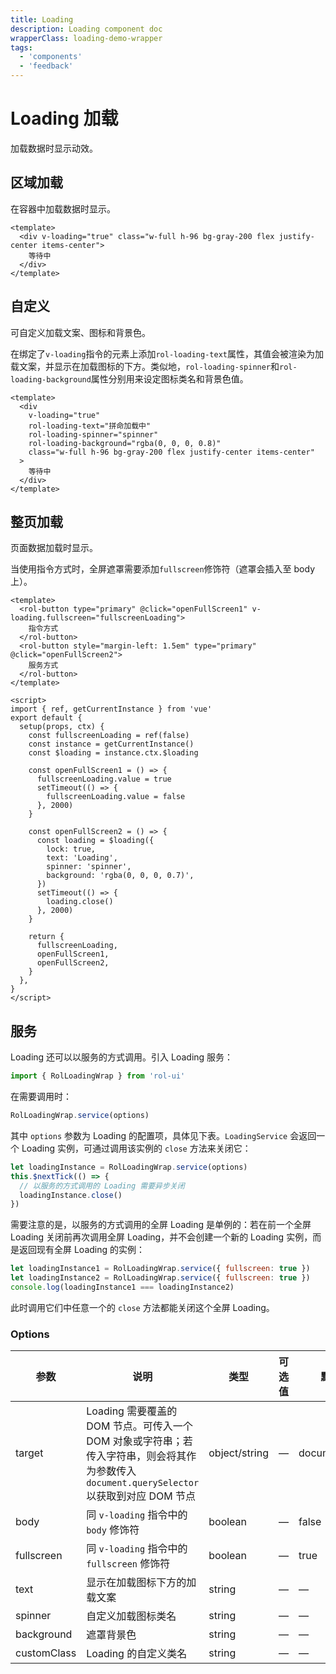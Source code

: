 ```yaml
---
title: Loading
description: Loading component doc
wrapperClass: loading-demo-wrapper
tags:
  - 'components'
  - 'feedback'
---
```


# Loading 加载

加载数据时显示动效。

## 区域加载

在容器中加载数据时显示。

```vue demo
<template>
  <div v-loading="true" class="w-full h-96 bg-gray-200 flex justify-center items-center">
    等待中
  </div>
</template>
```

## 自定义

可自定义加载文案、图标和背景色。

在绑定了`v-loading`指令的元素上添加`rol-loading-text`属性，其值会被渲染为加载文案，并显示在加载图标的下方。类似地，`rol-loading-spinner`和`rol-loading-background`属性分别用来设定图标类名和背景色值。

```vue demo
<template>
  <div
    v-loading="true"
    rol-loading-text="拼命加载中"
    rol-loading-spinner="spinner"
    rol-loading-background="rgba(0, 0, 0, 0.8)"
    class="w-full h-96 bg-gray-200 flex justify-center items-center"
  >
    等待中
  </div>
</template>
```

## 整页加载

页面数据加载时显示。

当使用指令方式时，全屏遮罩需要添加`fullscreen`修饰符（遮罩会插入至 body 上）。

```vue demo
<template>
  <rol-button type="primary" @click="openFullScreen1" v-loading.fullscreen="fullscreenLoading">
    指令方式
  </rol-button>
  <rol-button style="margin-left: 1.5em" type="primary" @click="openFullScreen2">
    服务方式
  </rol-button>
</template>

<script>
import { ref, getCurrentInstance } from 'vue'
export default {
  setup(props, ctx) {
    const fullscreenLoading = ref(false)
    const instance = getCurrentInstance()
    const $loading = instance.ctx.$loading

    const openFullScreen1 = () => {
      fullscreenLoading.value = true
      setTimeout(() => {
        fullscreenLoading.value = false
      }, 2000)
    }

    const openFullScreen2 = () => {
      const loading = $loading({
        lock: true,
        text: 'Loading',
        spinner: 'spinner',
        background: 'rgba(0, 0, 0, 0.7)',
      })
      setTimeout(() => {
        loading.close()
      }, 2000)
    }

    return {
      fullscreenLoading,
      openFullScreen1,
      openFullScreen2,
    }
  },
}
</script>
```

## 服务

Loading 还可以以服务的方式调用。引入 Loading 服务：

```javascript
import { RolLoadingWrap } from 'rol-ui'
```

在需要调用时：

```javascript
RolLoadingWrap.service(options)
```

其中 `options` 参数为 Loading 的配置项，具体见下表。`LoadingService` 会返回一个 Loading 实例，可通过调用该实例的 `close` 方法来关闭它：

```javascript
let loadingInstance = RolLoadingWrap.service(options)
this.$nextTick(() => {
  // 以服务的方式调用的 Loading 需要异步关闭
  loadingInstance.close()
})
```

需要注意的是，以服务的方式调用的全屏 Loading 是单例的：若在前一个全屏 Loading 关闭前再次调用全屏 Loading，并不会创建一个新的 Loading 实例，而是返回现有全屏 Loading 的实例：

```javascript
let loadingInstance1 = RolLoadingWrap.service({ fullscreen: true })
let loadingInstance2 = RolLoadingWrap.service({ fullscreen: true })
console.log(loadingInstance1 === loadingInstance2)
```

此时调用它们中任意一个的 `close` 方法都能关闭这个全屏 Loading。

### Options

| 参数        | 说明                                                                                                                                       | 类型                                  | 可选值  | 默认值        |
| ----------- | ------------------------------------------------------------------------------------------------------------------------------------------ | ------------------------------------- | ------- | ------------- |
| target      | Loading 需要覆盖的 DOM 节点。可传入一个 DOM 对象或字符串；若传入字符串，则会将其作为参数传入 `document.querySelector`以获取到对应 DOM 节点 | object/string                         | —       | document.body |
| body        | 同 `v-loading` 指令中的 `body` 修饰符                                                                                                      | boolean                               | —       | false         |
| fullscreen  | 同 `v-loading` 指令中的 `fullscreen` 修饰符                                                                                                | boolean                               | —       | true          |
| text        | 显示在加载图标下方的加载文案                                                                                                               | string                                | —       | —             |
| spinner     | 自定义加载图标类名                                                                                                                         | string                                | —       | —             |
| background  | 遮罩背景色                                                                                                                                 | string                                | —       | —             |
| customClass | Loading 的自定义类名                                                                                                                       | string                                | —       | —             |
